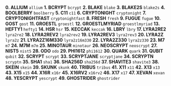 **0.  ALLIUM**          `allium` 
**1.  BCRYPT**          `bcrypt`
**2.  BLAKE**           `blake`
**3.  BLAKE2S**         `blake2s`
**4.  BOOLBERRY**       `boolberry`
**5.  C11**             `c11`
**6.  CRYPTONIGHT**     `cryptonight`
**7.  CRYPTONIGHTFAST** `cryptonightfast`
**8.  FRESH**           `fresh`
**9.  FUGUE**           `fugue`
**10. GOST**            `gost`
**11. GROESTL**         `groestl`
**12. GROESTLMYRIAD**   `groestlmyriad`
**13. HEFTY1**          `hefty1`
**14. HSR**             `hsr`
**15. KECCAK**          `keccak`
**16. LBRY**            `lbry`
**17. LYRA2RE2**        `lyra2re2`
**18. LYRA2REV2**       `lyra2rev2`
**19. LYRA2REV3**       `lyra2rev3`
**20. LYRA2Z**          `lyra2z`
**21. LYRA2Z16M330**    `lyra2z16m330`
**22. LYRA2Z330**       `lyra2z330`
**23. M7**              `m7`
**24. M7M**             `m7m`
**25. MINOTAUR**        `minotaur`
**26. NEOSCRYPT**       `neoscrypt`
**27. NIST5**           `nist5`
**28. ODO**             `odo`
**29. PHI1612**         `phi1612`
**30. QUARK**           `quark`
**31. QUBIT**           `qubit`
**32. SCRYPT**          `scrypt`
**33. SCRYPTJANE**      `scryptjane`
**34. SCRYPTN**         `scryptn`
**35. SHA1**            `sha1`
**36. SHA256D**         `sha256d`
**37. SHAVITE3**        `shavite3`
**38. SKEIN**           `skein`
**39. SKUNK**           `skunk`
**40. TRIBUS**          `tribus`
**41. X11**             `x11`
**42. X13**             `x13`
**43. X15**             `x15`
**44. X16R**            `x16r`
**45. X16RV2**          `x16rv2`
**46. X17**             `x17`
**47. XEVAN**           `xevan`
**48. YESCRYPT**        `yescrypt`
**49. GHOSTRIDER**      `ghostrider`